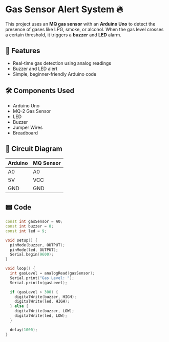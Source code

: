# Gas Sensor Alert System 🔥

This project uses an **MQ gas sensor** with an **Arduino Uno** to detect the presence of gases like LPG, smoke, or alcohol. When the gas level crosses a certain threshold, it triggers a **buzzer** and **LED** alarm.

## 🚀 Features
- Real-time gas detection using analog readings
- Buzzer and LED alert
- Simple, beginner-friendly Arduino code

## 🛠️ Components Used
- Arduino Uno
- MQ-2 Gas Sensor
- LED
- Buzzer
- Jumper Wires
- Breadboard

## 🔌 Circuit Diagram


| Arduino | MQ Sensor |
|---------|-----------|
| A0      | A0        |
| 5V      | VCC       |
| GND     | GND       |

## 📟 Code

```cpp
const int gasSensor = A0;
const int buzzer = 8;
const int led = 9;

void setup() {
  pinMode(buzzer, OUTPUT);
  pinMode(led, OUTPUT);
  Serial.begin(9600);
}

void loop() {
  int gasLevel = analogRead(gasSensor);
  Serial.print("Gas Level: ");
  Serial.println(gasLevel);

  if (gasLevel > 300) {
    digitalWrite(buzzer, HIGH);
    digitalWrite(led, HIGH);
  } else {
    digitalWrite(buzzer, LOW);
    digitalWrite(led, LOW);
  }

  delay(1000);
}
